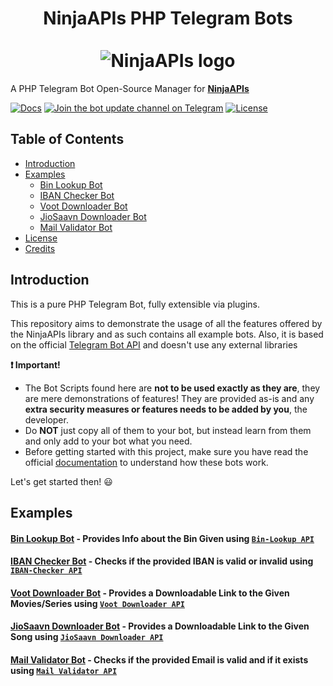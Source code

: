 <h1 align="center">
    NinjaAPIs PHP Telegram Bots<br>
    <br>
    <img src="https://avatars1.githubusercontent.com/u/76147628?s=400&v=4" title="NinjaAPIs" alt="NinjaAPIs logo">
    <br>
</h1>

A PHP Telegram Bot Open-Source Manager for [**NinjaAPIs**](https://ninja-apis.cf)

[![Docs](https://img.shields.io/badge/NinjaAPIs-Docs-32a2da.svg)](https://ninja-apis.cf)
[![Join the bot update channel on Telegram](https://img.shields.io/badge/Telegram-@NinjaAPIs-64659d.svg)](https://telegram.me/NinjaAPIs)
[![License](https://img.shields.io/badge/Lisence-GPL%20V3.0-red)](https://github.com/NinjaAPIs/Telegram-PHP-Bots/blob/main/LICENSE)

## Table of Contents
- [Introduction](#introduction)
- [Examples](#examples)
    - [Bin Lookup Bot](https://github.com/NinjaAPIs/Telegram-PHP-Bots/tree/main/Bin-Lookup%20Bot)
    - [IBAN Checker Bot](https://github.com/NinjaAPIs/Telegram-PHP-Bots/tree/main/IBAN%20Checker%20Bot)
    - [Voot Downloader Bot](https://github.com/NinjaAPIs/Telegram-PHP-Bots/tree/main/Voot%20Downloader%20Bot)
    - [JioSaavn Downloader Bot](https://github.com/NinjaAPIs/Telegram-PHP-Bots/tree/main/JioSaavn%20Downloader%20Bot)
    - [Mail Validator Bot](https://github.com/NinjaAPIs/Telegram-PHP-Bots/tree/main/Mail%20Validator%20Bot)
- [License](#license)
- [Credits](#credits)

## Introduction

This is a pure PHP Telegram Bot, fully extensible via plugins.

This repository aims to demonstrate the usage of all the features offered by the NinjaAPIs library and as such contains all example bots.
Also, it is based on the official [Telegram Bot API](https://core.telegram.org/bots/api) and doesn't use any external libraries

**:exclamation: Important!**
- The Bot Scripts found here are **not to be used exactly as they are**, they are mere demonstrations of features! They are provided as-is and any **extra security measures or features needs to be added by you**, the developer.
- Do **NOT** just copy all of them to your bot, but instead learn from them and only add to your bot what you need.
- Before getting started with this project, make sure you have read the official [documentation](https://ninja-apis.cf) to understand how these bots work.

Let's get started then! :smiley:

## Examples

#### [Bin Lookup Bot](https://github.com/NinjaAPIs/Telegram-PHP-Bots/tree/main/Bin-Lookup%20Bot) - Provides Info about the Bin Given using [`Bin-Lookup API`](https://ninja-apis.cf/#bin-lookup)
#### [IBAN Checker Bot](https://github.com/NinjaAPIs/Telegram-PHP-Bots/tree/main/IBAN%20Checker%20Bot) - Checks if the provided IBAN is valid or invalid using [`IBAN-Checker API`](https://ninja-apis.cf/#iban-checker)
#### [Voot Downloader Bot](https://github.com/NinjaAPIs/Telegram-PHP-Bots/tree/main/Voot%20Downloader%20Bot) - Provides a Downloadable Link to the Given Movies/Series using [`Voot Downloader API`](https://ninja-apis.cf/#voot-downloader)
#### [JioSaavn Downloader Bot](https://github.com/NinjaAPIs/Telegram-PHP-Bots/tree/main/JioSaavn%20Downloader%20Bot) - Provides a Downloadable Link to the Given Song using [`JioSaavn Downloader API`](https://ninja-apis.cf/#jiosaavn-downloaderr)
#### [Mail Validator Bot](https://github.com/NinjaAPIs/Telegram-PHP-Bots/tree/main/Mail%20Validator%20Bot) - Checks if the provided Email is valid and if it exists using [`Mail Validator API`](https://ninja-apis.cf/#mail-validator)

